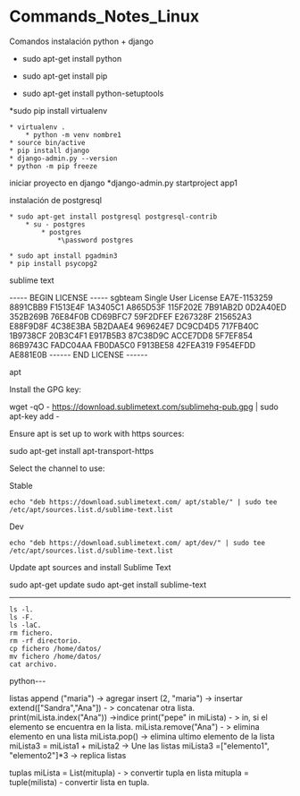 # Commands_Notes_Linux

Comandos instalación python + django

* sudo apt-get install python

* sudo apt-get install pip

* sudo apt-get install python-setuptools

*sudo pip install virtualenv
	
	* virtualenv .
		* python -m venv nombre1
	* source bin/active	
	* pip install django
	* django-admin.py --version
	* python -m pip freeze

iniciar proyecto en django
	*django-admin.py startproject app1
	


instalación de postgresql 

	* sudo apt-get install postgresql postgresql-contrib
		* su - postgres
			* postgres
				*\password postgres

	* sudo apt install pgadmin3
	* pip install psycopg2


sublime text

----- BEGIN LICENSE -----
sgbteam
Single User License
EA7E-1153259
8891CBB9 F1513E4F 1A3405C1 A865D53F
115F202E 7B91AB2D 0D2A40ED 352B269B
76E84F0B CD69BFC7 59F2DFEF E267328F
215652A3 E88F9D8F 4C38E3BA 5B2DAAE4
969624E7 DC9CD4D5 717FB40C 1B9738CF
20B3C4F1 E917B5B3 87C38D9C ACCE7DD8
5F7EF854 86B9743C FADC04AA FB0DA5C0
F913BE58 42FEA319 F954EFDD AE881E0B
------ END LICENSE ------



apt

Install the GPG key:

wget -qO - https://download.sublimetext.com/sublimehq-pub.gpg | sudo apt-key add -

Ensure apt is set up to work with https sources:

sudo apt-get install apt-transport-https

Select the channel to use:

Stable

    echo "deb https://download.sublimetext.com/ apt/stable/" | sudo tee /etc/apt/sources.list.d/sublime-text.list

Dev

    echo "deb https://download.sublimetext.com/ apt/dev/" | sudo tee /etc/apt/sources.list.d/sublime-text.list

Update apt sources and install Sublime Text

sudo apt-get update
sudo apt-get install sublime-text


-------------------------

    ls -l.
    ls -F.
    ls -laC.
    rm fichero.
    rm -rf directorio.
    cp fichero /home/datos/
    mv fichero /home/datos/
    cat archivo.


python---

listas
append ("maria") -> agregar
insert (2, "maria") -> insertar
extend(["Sandra","Ana"]) - > concatenar otra lista.
print(miLista.index("Ana")) ->indice
print("pepe" in miLista) - > in, si el elemento se encuentra en la lista.
miLista.remove("Ana") - > elimina elemento en una lista
miLista.pop() -> elimina ultimo elemento de la lista
miLista3 = miLista1 + miLista2 -> Une las listas
miLista3 =["elemento1", "elemento2"]*3 -> replica listas

tuplas
miLista = List(mitupla) - > convertir tupla en lista
mitupla = tuple(milista) - convertir lista en tupla.
